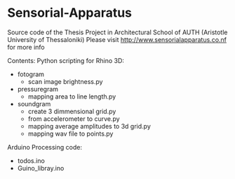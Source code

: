 # Sensorial-Apparatus
Source code of the Thesis Project in Architectural School of AUTH (Aristotle University of Thessaloniki) 
Please visit http://www.sensorialapparatus.co.nf for more info

Contents:
Python scripting for Rhino 3D:
  - fotogram
    - scan image brightness.py
  - pressuregram
    - mapping area to line length.py
  - soundgram
    - create 3 dimmensional grid.py
    - from accelerometer to curve.py
    - mapping average amplitudes to 3d grid.py
    - mapping wav file to points.py
      
Arduino Processing code:
   - todos.ino
   - Guino_libray.ino

